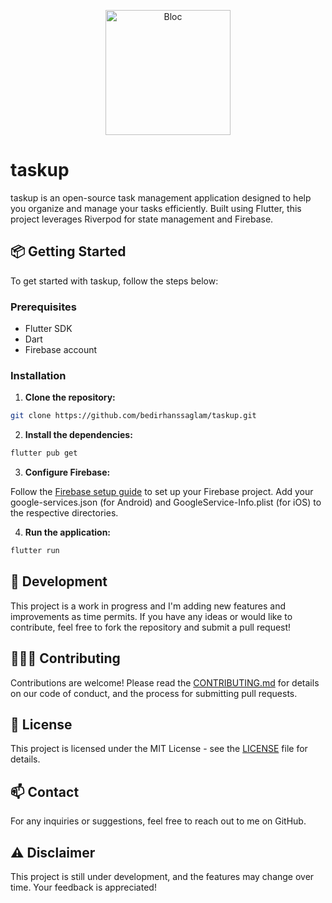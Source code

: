 <p align="center">
<img src="https://github.com/user-attachments/assets/77a380f3-41f6-48b1-aaa2-bdd0c98bbf90" height="200" alt="Bloc" />
</p>

# taskup

taskup is an open-source task management application designed to help you organize and manage your tasks efficiently. Built using Flutter, this project leverages Riverpod for state management and Firebase.

## 📦 Getting Started

To get started with taskup, follow the steps below:

### Prerequisites

- Flutter SDK
- Dart
- Firebase account

### Installation

1. **Clone the repository:**

```bash
git clone https://github.com/bedirhanssaglam/taskup.git
```

2. **Install the dependencies:**

```bash
flutter pub get
```

3. **Configure Firebase:**

Follow the [Firebase setup guide](https://firebase.google.com/docs/flutter/setup?hl=en&platform=ios) to set up your Firebase project.
Add your google-services.json (for Android) and GoogleService-Info.plist (for iOS) to the respective directories.

4. **Run the application:**

```bash
flutter run
```

## 🌱 Development
This project is a work in progress and I'm adding new features and improvements as time permits. If you have any ideas or would like to contribute, feel free to fork the repository and submit a pull request!

## 🧑‍🤝‍🧑 Contributing
Contributions are welcome! Please read the [CONTRIBUTING.md](./CONTRIBUTING.md) for details on our code of conduct, and the process for submitting pull requests.

## 📄 License
This project is licensed under the MIT License - see the [LICENSE](./LICENSE) file for details.

## 📫 Contact
For any inquiries or suggestions, feel free to reach out to me on GitHub.

## ⚠️ Disclaimer
This project is still under development, and the features may change over time. Your feedback is appreciated!
